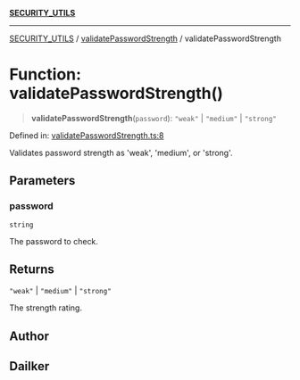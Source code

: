 [**SECURITY_UTILS**](../../README.md)

***

[SECURITY_UTILS](../../README.md) / [validatePasswordStrength](../README.md) / validatePasswordStrength

# Function: validatePasswordStrength()

> **validatePasswordStrength**(`password`): `"weak"` \| `"medium"` \| `"strong"`

Defined in: [validatePasswordStrength.ts:8](https://github.com/dailker/everyutil-js/blob/b3e269da55b7d96c15eb37e98c5c4f6b94f05f6f/src/security/validatePasswordStrength.ts#L8)

Validates password strength as 'weak', 'medium', or 'strong'.

## Parameters

### password

`string`

The password to check.

## Returns

`"weak"` \| `"medium"` \| `"strong"`

The strength rating.

## Author

## Dailker
